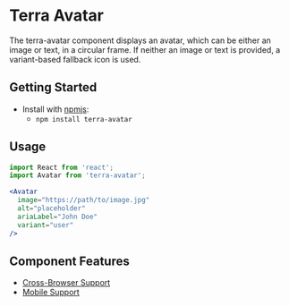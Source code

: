 # Terra Avatar

The terra-avatar component displays an avatar, which can be either an image or text, in a circular frame. If neither an image or text is provided, a variant-based fallback icon is used.

## Getting Started

- Install with [npmjs](https://www.npmjs.com):
  - `npm install terra-avatar`

## Usage

```jsx
import React from 'react';
import Avatar from 'terra-avatar';

<Avatar
  image="https://path/to/image.jpg"
  alt="placeholder"
  ariaLabel="John Doe"
  variant="user" 
/>
```

## Component Features

 * [Cross-Browser Support](https://github.com/cerner/terra-core/wiki/Component-Features#cross-browser-support)
 * [Mobile Support](https://github.com/cerner/terra-core/wiki/Component-Features#mobile-support)
